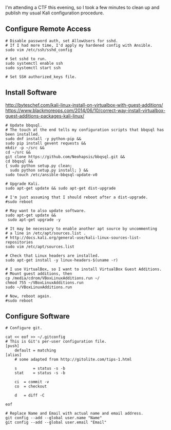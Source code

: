 
I'm attending a CTF this evening, so I took a few minutes to clean up and publish my usual Kali configuration procedure.

## Configure Remote Access

    # Disable password auth, set AllowUsers for sshd.
    # If I had more time, I'd apply my hardened config with Ansible.
    sudo vim /etc/ssh/sshd_config

    # Set sshd to run.
    sudo systemctl enable ssh
    sudo systemctl start ssh 

    # Set SSH authorized_keys file. 


## Install Software

<http://byteschef.com/kali-linux-install-on-virtualbox-with-guest-additions/>  
<https://www.blackmoreops.com/2014/06/10/correct-way-install-virtualbox-guest-additions-packages-kali-linux/>
 

    # Update bbqsql.
    # The touch at the end tells my configuration scripts that bbqsql has been installed.
    sudo dnf install -y python-pip &&
    sudo pip install gevent requests &&
    mkdir -p ~/src &&
    cd ~/src &&
    git clone https://github.com/Neohapsis/bbqsql.git &&
    cd bbqsql &&
    { sudo python setup.py clean;
      sudo python setup.py install; } &&
    sudo touch /etc/ansible-bbqsql-update-v0

    # Upgrade Kali.
    sudo apt-get update && sudo apt-get dist-upgrade

    # I'm just assuming that I should reboot after a dist-upgrade.
    #sudo reboot

    # May want to also update software. 
    sudo apt-get update && 
     sudo apt-get upgrade -y 

    # It may be necessary to enable another apt source by uncommenting 
    # a line in /etc/apt/sources.list .
    # http://docs.kali.org/general-use/kali-linux-sources-list-repositories
    sudo vim /etc/apt/sources.list

    # Check that Linux headers are installed.
    sudo apt-get install -y linux-headers-$(uname -r)

    # I use VirtualBox, so I want to install VirtualBox Guest Additions.
    # Mount guest additions, then
    cp /media/cdrom/VBoxLinuxAdditions.run ~/
    chmod 755 ~/VBoxLinuxAdditions.run
    sudo ~/VBoxLinuxAdditions.run

    # Now, reboot again.
    #sudo reboot

## Configure Software


    # Configure git. 

    cat << eof >> ~/.gitconfig 
    # This is Git's per-user configuration file.
    [push]
	    default = matching
    [alias]
        # some adapted from http://gitolite.com/tips-1.html

        s       = status -s -b
        stat    = status -s -b

        ci  = commit -v
        co  = checkout

        d   = diff -C
    
    eof

    # Replace Name and Email with actual name and email address. 
    git config --add --global user.name "Name"
    git config --add --global user.email "Email"


